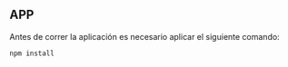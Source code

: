 ##  APP

Antes de correr la aplicación es necesario aplicar el siguiente comando:

``` npm install ```